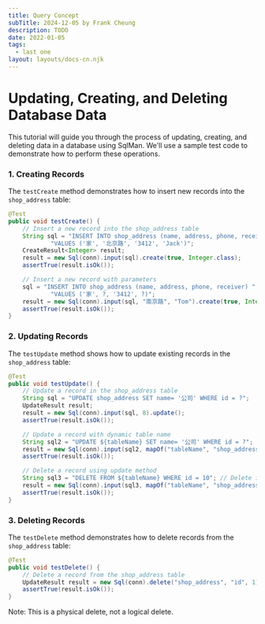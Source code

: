 ```yaml
---
title: Query Concept
subTitle: 2024-12-05 by Frank Cheung
description: TODO
date: 2022-01-05
tags:
  - last one
layout: layouts/docs-cn.njk
---
```


# Updating, Creating, and Deleting Database Data
This tutorial will guide you through the process of updating, creating, and deleting data in a database using SqlMan. We'll use a sample test code to demonstrate how to perform these operations.

### 1. Creating Records

The `testCreate` method demonstrates how to insert new records into the `shop_address` table:

```java
@Test
public void testCreate() {
    // Insert a new record into the shop_address table
    String sql = "INSERT INTO shop_address (name, address, phone, receiver) " +
            "VALUES ('家', '北京路', '3412', 'Jack')";
    CreateResult<Integer> result;
    result = new Sql(conn).input(sql).create(true, Integer.class);
    assertTrue(result.isOk());

    // Insert a new record with parameters
    sql = "INSERT INTO shop_address (name, address, phone, receiver) " +
            "VALUES ('家', ?, '3412', ?)";
    result = new Sql(conn).input(sql, "南京路", "Tom").create(true, Integer.class);
    assertTrue(result.isOk());
}
```

### 2. Updating Records

The `testUpdate` method shows how to update existing records in the `shop_address` table:

```java
@Test
public void testUpdate() {
    // Update a record in the shop_address table
    String sql = "UPDATE shop_address SET name= '公司' WHERE id = ?";
    UpdateResult result;
    result = new Sql(conn).input(sql, 8).update();
    assertTrue(result.isOk());

    // Update a record with dynamic table name
    String sql2 = "UPDATE ${tableName} SET name= '公司' WHERE id = ?";
    result = new Sql(conn).input(sql2, mapOf("tableName", "shop_address"), 9).update();
    assertTrue(result.isOk());

    // Delete a record using update method
    String sql3 = "DELETE FROM ${tableName} WHERE id = 10"; // Delete is also update
    result = new Sql(conn).input(sql3, mapOf("tableName", "shop_address")).update();
    assertTrue(result.isOk());
}
```

### 3. Deleting Records

The `testDelete` method demonstrates how to delete records from the `shop_address` table:

```java
@Test
public void testDelete() {
    // Delete a record from the shop_address table
    UpdateResult result = new Sql(conn).delete("shop_address", "id", 1);
    assertTrue(result.isOk());
}
```

Note: This is a physical delete, not a logical delete.